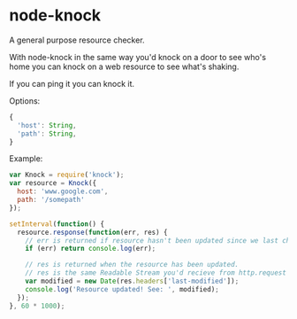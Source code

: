 # node-knock

A general purpose resource checker.

With node-knock in the same way you'd knock on a door
to see who's home you can knock on a web resource to
see what's shaking.

If you can ping it you can knock it.

Options:

```javascript
{
  'host': String,
  'path': String,
}
```

Example:

```javascript
var Knock = require('knock');
var resource = Knock({
  host: 'www.google.com',
  path: '/somepath'
});

setInterval(function() {
  resource.response(function(err, res) {
    // err is returned if resource hasn't been updated since we last checked.
    if (err) return console.log(err);

    // res is returned when the resource has been updated.
    // res is the same Readable Stream you'd recieve from http.request
    var modified = new Date(res.headers['last-modified']);
    console.log('Resource updated! See: ', modified);
  });
}, 60 * 1000);
```
